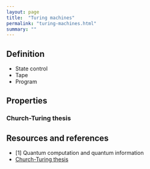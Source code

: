```yaml
---
layout: page
title:  "Turing machines"
permalink: "turing-machines.html"
summary: ""
---
```


## Definition
* State control
* Tape
* Program

## Properties
### Church-Turing thesis

## Resources and references
* [1] Quantum computation and quantum information
* [Church-Turing thesis](https://en.wikipedia.org/wiki/Church%E2%80%93Turing_thesis)
